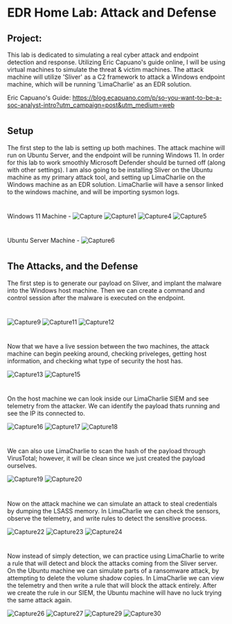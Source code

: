 # EDR Home Lab: Attack and Defense

## Project: 
This lab is dedicated to simulating a real cyber attack and endpoint detection and response. Utilizing Eric Capuano's guide online, I will be using virtual machines to simulate the threat & victim machines. The attack machine will utilize 'Sliver' as a C2 framework to attack a Windows endpoint machine, which will be running 'LimaCharlie' as an EDR solution.

Eric Capuano's Guide: https://blog.ecapuano.com/p/so-you-want-to-be-a-soc-analyst-intro?utm_campaign=post&utm_medium=web 

#


## Setup
The first step to the lab is setting up both machines. The attack machine will run on Ubuntu Server, and the endpoint will be running Windows 11. In order for this lab to work smoothly Microsoft Defender should be turned off (along with other settings). I am also going to be installing Sliver on the Ubuntu machine as my primary attack tool, and setting up LimaCharlie on the Windows machine as an EDR solution. LimaCharlie will have a sensor linked to the windows machine, and will be importing sysmon logs.
#

Windows 11 Machine - 
![Capture](https://github.com/blwhit/EDR-Attack-and-Defense/assets/141170960/75977c64-7faa-4b38-a5ad-1824cec2e508)
![Capture1](https://github.com/blwhit/EDR-Attack-and-Defense/assets/141170960/aebc3ac4-3631-4efe-a0f3-fc301997e48e)
![Capture4](https://github.com/blwhit/EDR-Attack-and-Defense/assets/141170960/d42cbd4d-7732-4f45-9e22-66457d2056ac)
![Capture5](https://github.com/blwhit/EDR-Attack-and-Defense/assets/141170960/ec31655e-ee37-48de-bcf0-ae04c8f5bb06)

#
Ubuntu Server Machine - 
![Capture6](https://github.com/blwhit/EDR-Attack-and-Defense/assets/141170960/1ed6cce1-4793-412b-8b8d-d0b65fbc6aa2)

#


## The Attacks, and the Defense
The first step is to generate our payload on Sliver, and implant the malware into the Windows host machine. Then we can create a command and control session after the malware is executed on the endpoint. 
#


![Capture9](https://github.com/blwhit/EDR-Attack-and-Defense/assets/141170960/10b13df6-8edd-4f79-bc04-e6fdca12cf68)
![Capture11](https://github.com/blwhit/EDR-Attack-and-Defense/assets/141170960/fd752f1f-324c-4d76-93f0-d1db0f6d5120)
![Capture12](https://github.com/blwhit/EDR-Attack-and-Defense/assets/141170960/4e4c15cd-4e6a-42ce-b554-73137e203a1c)
#


Now that we have a live session between the two machines, the attack machine can begin peeking around, checking priveleges, getting host information, and checking what type of security the host has. 

![Capture13](https://github.com/blwhit/EDR-Attack-and-Defense/assets/141170960/1daf9c90-bab4-4a0c-ac98-5322a58dbc5e)
![Capture15](https://github.com/blwhit/EDR-Attack-and-Defense/assets/141170960/0400c100-5a4b-4ab8-bc73-46f6e7e634a7)

#

On the host machine we can look inside our LimaCharlie SIEM and see telemetry from the attacker. We can identify the payload thats running and see the IP its connected to.

![Capture16](https://github.com/blwhit/EDR-Attack-and-Defense/assets/141170960/5e6c093c-91f8-4ad3-967c-ad51dcb2e9aa)
![Capture17](https://github.com/blwhit/EDR-Attack-and-Defense/assets/141170960/ae55f753-45d1-40c3-905a-3f2d0df716f5)
![Capture18](https://github.com/blwhit/EDR-Attack-and-Defense/assets/141170960/4122902c-702b-4ff6-bebf-98d1d41256d2)

#
We can also use LimaCharlie to scan the hash of the payload through VirusTotal; however, it will be clean since we just created the payload ourselves.

![Capture19](https://github.com/blwhit/EDR-Attack-and-Defense/assets/141170960/96a2a29c-08dc-40aa-a40f-09eb9d8500da)
![Capture20](https://github.com/blwhit/EDR-Attack-and-Defense/assets/141170960/f62fdcc2-458a-4929-9527-1ea97f38acb4)


#
Now on the attack machine we can simulate an attack to steal credentials by dumping the LSASS memory. In LimaCharlie we can check the sensors, observe the telemetry, and write rules to detect the sensitive process. 

![Capture22](https://github.com/blwhit/EDR-Attack-and-Defense/assets/141170960/7c420d51-63f2-43ee-9423-6eab89a00910)
![Capture23](https://github.com/blwhit/EDR-Attack-and-Defense/assets/141170960/b6ca8680-a990-4543-b4ee-55f543e68856)
![Capture24](https://github.com/blwhit/EDR-Attack-and-Defense/assets/141170960/f7c4bc72-94d9-405c-bb5d-0e10fa505f4c)


#
Now instead of simply detection, we can practice using LimaCharlie to write a rule that will detect and block the attacks coming from the Sliver server. On the Ubuntu machine we can simulate parts of a ransomware attack, by attempting to delete the volume shadow copies. In LimaCharlie we can view the telemetry and then write a rule that will block the attack entirely. After we create the rule in our SIEM, the Ubuntu machine will have no luck trying the same attack again.




![Capture26](https://github.com/blwhit/EDR-Attack-and-Defense/assets/141170960/0e95674a-5ea7-4dd3-a5d9-462f8f93b950)
![Capture27](https://github.com/blwhit/EDR-Attack-and-Defense/assets/141170960/4915d804-7a8e-471c-8d46-e78b13792dce)
![Capture29](https://github.com/blwhit/EDR-Attack-and-Defense/assets/141170960/67cfa38a-af15-46d2-9773-fbc4086eade5)
![Capture30](https://github.com/blwhit/EDR-Attack-and-Defense/assets/141170960/6c59bd6c-de0f-412c-a116-b1f8923cedef)
 
